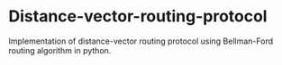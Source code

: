 # Distance-vector-routing-protocol
Implementation  of distance-vector routing protocol using Bellman-Ford routing algorithm in python.
